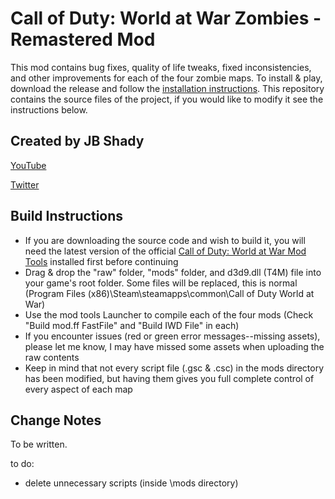 # Call of Duty: World at War Zombies - Remastered Mod
This mod contains bug fixes, quality of life tweaks, fixed inconsistencies, and other improvements for each of the four zombie maps. To install & play, download the release and follow the [installation instructions](https://youtu.be/YbOq6Nb9xug). This repository contains the source files of the project, if you would like to modify it see the instructions below. 

## Created by JB Shady

[YouTube](https://www.youtube.com/c/JBShady)

[Twitter](https://twitter.com/jb_shady_)

## Build Instructions
* If you are downloading the source code and wish to build it, you will need the latest version of the official [Call of Duty: World at War Mod Tools](https://mega.nz/#!5kwyCYYQ!Onn3s3SfJjrombt7b1lUOcFYAtzhg9T_X7c4SvJljbs) installed first before continuing
* Drag & drop the "raw" folder, "mods" folder, and d3d9.dll (T4M) file into your game's root folder. Some files will be replaced, this is normal (Program Files (x86)\Steam\steamapps\common\Call of Duty World at War) 
* Use the mod tools Launcher to compile each of the four mods (Check "Build mod.ff FastFile" and "Build IWD File" in each)
* If you encounter issues (red or green error messages--missing assets), please let me know, I may have missed some assets when uploading the raw contents
* Keep in mind that not every script file (.gsc & .csc) in the mods directory has been modified, but having them gives you full complete control of every aspect of each map

## Change Notes

To be written.

to do:
- delete unnecessary scripts (inside \mods directory)
